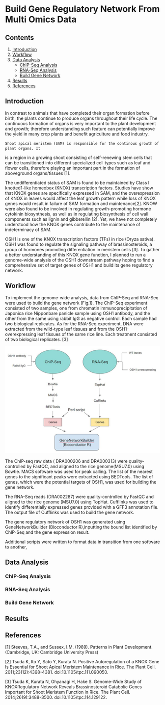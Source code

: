 # Build Gene Regulatory Network From Multi Omics Data

## Contents
1. [Introduction](#introduction)
2. [Workflow](#workflow)
3. [Data Analysis](#data-analysis)
    * [ChIP-Seq Analysis](#chip-seq-analysis)
    * [RNA-Seq Analysis](#rna-seq-analysis)
    * [Build Gene Network](#build-gene-network)
4. [Results](#results)
5. [References](#references)

## Introduction
In contrast to animals that have completed their organ formation before birth, the plants continue to produce organs throughout their life cycle. The continuous formation of organs is very important to the plant development and growth; therefore understanding such feature can potentially improve the yield in many crop plants and benefit agriculture and food industry. 

	Shoot apical meristem (SAM) is responsible for the continous growth of plant organs. It 
is a region in a growing shoot consisting of self-renewing stem cells that can be transitioned into different specialized cell types such as leaf and flower cells, therefore playing an important part in the formation of aboveground organs/tissues [1]. 

The undifferentiated status of SAM is found to be maintained by Class I knotted1-like homeobox (KNOX) transcription factors. Studies have show that KNOX genes are specifically expressed in SAM, and the overexpression of KNOX in leaves would affect the leaf growth pattern while loss of KNOX genes would result in failure of SAM formation and maintenance[2]. KNOW were also found to be involved in regulating growth-promoting hormone cytokinin biosynthesis, as well as in regulating biosynthesis of cell wall components such as lignin and gibberellin [2]. Yet, we have not completely understood how the KNOX genes contribute to the maintenance of indeterminacy of SAM.

OSH1 is one of the KNOX transcription factors (TFs) in rice (Oryza sativa). OSH1 was found to regulate the signaling pathway of brassinosteroids, a group of hormones promoting differentiation in meristem cells [3]. To gather a better understanding of this KNOX gene function, I planned to run a genome-wide analysis of the OSH1 downstream pathway hoping to find a comprehensive set of target genes of OSH1 and build its gene regulatory network. 

## Workflow
To implement the genome-wide analysis, data from ChIP-Seq and RNA-Seq were used to build the gene network (Fig.1). The ChIP-Seq experiment consisted of two samples, one from chromatin immunoprecipitation of Japonica rice Nipponbare panicle sample using OSH1 antibody, and the other from the same  using rabbit IgG as negative control. Each sample had two biological replicates. As for the RNA-Seq experiment, DNA were extracted from  the wild-type leaf tissues and from the OSH1-overexpressing leaf tissues of the same rice line. Each treatment consisted of two biological replicates. [3]

![workflow](./images/workflow.jpg)

The ChIP-seq raw data ( DRA000206 and DRA000313) were quality-controlled by FastQC, and aligned to the rice genome(MSU7.0) using Bowtie. MACS software was used for peak calling. The list of the nearest genes to the significant peaks were extracted using BEDTools. The list of genes, which were the potential targets of OSH1, was used for building the gene network. 

The RNA-Seq reads (DRA002287) were quality-controlled by FastQC and aligned to the rice genome (MSU7.0) using TopHat. Cufflinks was used to identify differentially expressed genes provided with a GFF3 annotation file. The output file of Cufflinks was used to build the gene network.

The gene regulatory network of OSH1 was generated using GeneNetworkBuilder (Bioconductor R),inputting the bound list identified by ChIP-Seq and the gene expression result. 

Additional scripts were written to format data in transition from one software to another, 

## Data Analysis

### ChIP-Seq Analysis


### RNA-Seq Analysis


### Build Gene Network


## Results


## References

[1] Steeves, T.A., and Sussex, I.M. (1989). Patterns in Plant Development. (Cambridge, UK: Cambridge University Press)

[2] Tsuda K, Ito Y, Sato Y, Kurata N. Positive Autoregulation of a KNOX Gene Is Essential for Shoot Apical Meristem Maintenance in Rice. The Plant Cell. 2011;23(12):4368-4381. doi:10.1105/tpc.111.090050.

[3] Tsuda K, Kurata N, Ohyanagi H, Hake S. Genome-Wide Study of KNOXRegulatory Network Reveals Brassinosteroid Catabolic Genes Important for Shoot Meristem Function in Rice. The Plant Cell. 2014;26(9):3488-3500. doi:10.1105/tpc.114.129122.